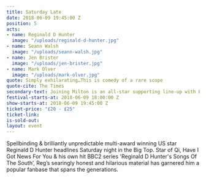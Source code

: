 ```yaml
---
title: Saturday Late
date: 2018-06-09 19:45:00 Z
position: 5
acts:
- name: Reginald D Hunter
  image: "/uploads/reginald-d-hunter.jpg"
- name: Seann Walsh
  image: "/uploads/seann-walsh.jpg"
- name: Jen Brister
  image: "/uploads/jen-brister.jpg"
- name: Mark Olver
  image: "/uploads/mark-olver.jpg"
quote: Simply exhilarating…This is comedy of a rare scope
quote-cite: The Times
secondary-text: Joining Milton is an all-star supporting line-up with Bristol’s very own multi-award winning comedy superhero Mark Watson, acclaimed Radio 4 favourite Shappi Khorsandi and globe-trotting laughter-master Stephen K Amos as host. 
festival-starts-at: 2018-06-09 18:00:00 Z
show-starts-at: 2018-06-09 19:45:00 Z
ticket-price: "£20 - £25"
ticket-link:
is-sold-out: 
layout: event
---
```


Spellbinding & brilliantly unpredictable multi-award winning US star Reginald D Hunter headlines Saturday night in the Big Top. Star of Qi, Have I Got News For You & his own hit BBC2 series 'Reginald D Hunter's Songs Of The South’, Reg’s searingly honest and hilarious material has garnered him a popular fanbase that spans the generations.